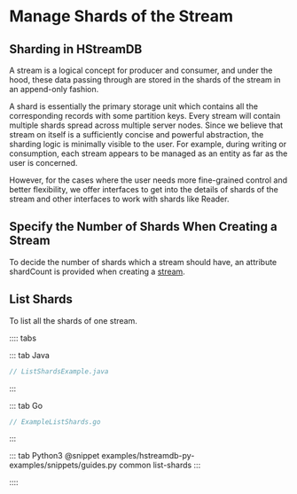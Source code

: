 # Manage Shards of the Stream

## Sharding in HStreamDB

A stream is a logical concept for producer and consumer, and under the hood,
these data passing through are stored in the shards of the stream in an
append-only fashion.

A shard is essentially the primary storage unit which contains all the
corresponding records with some partition keys. Every stream will contain
multiple shards spread across multiple server nodes. Since we believe that
stream on itself is a sufficiently concise and powerful abstraction, the
sharding logic is minimally visible to the user. For example, during writing or
consumption, each stream appears to be managed as an entity as far as the user
is concerned.

However, for the cases where the user needs more fine-grained control and better
flexibility, we offer interfaces to get into the details of shards of the stream
and other interfaces to work with shards like Reader.

## Specify the Number of Shards When Creating a Stream

To decide the number of shards which a stream should have, an attribute
shardCount is provided when creating a
[stream](./stream.md#attributes-of-a-stream).

## List Shards

To list all the shards of one stream.

:::: tabs

::: tab Java

```java
// ListShardsExample.java
```

:::

::: tab Go

```go
// ExampleListShards.go
```

:::

::: tab Python3
@snippet examples/hstreamdb-py-examples/snippets/guides.py common list-shards
:::

::::

